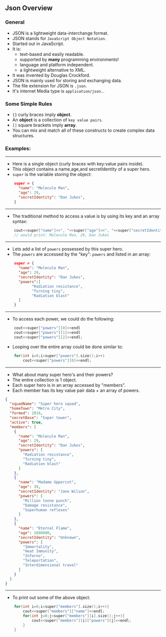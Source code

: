 ## Json Overview

### General 

- JSON is a lightweight data-interchange format.
- JSON stands for `JavaScript Object Notation`.
- Started out in JavaScript.
- It is: 
  - text-based and easily readable.
  - supported by **many** programming environments!
  - language and platform independent.
  - a lightweight alternative to XML.
- It was invented by Douglas Crockford.
- JSON is mainly used for storing and exchanging data. 
- The file extension for JSON is `.json`. 
- It's internet Media type is `application/json.`.

### Some Simple Rules

- `{}` curly braces imply **object**.
- An **object** is a collection of `key value pairs`.
- `[]` square brackets imply **array**.
- You can mix and match all of these constructs to create complex data structures.


### Examples:

---- 

- Here is a single object (curly braces with key:value pairs inside).
- This object contains a name,age,and secretIdentity of a super hero.
- `super` is the variable storing the object:
  
```json
    super = {
      "name": "Molecule Man",
      "age": 29,
      "secretIdentity": "Dan Jukes",
    }
```
----

- The traditional method to access a value is by using its key and an array syntax:
  
```cpp
    cout<<super["name"]<<", "<<super["age"]<<", "<<super["secretIdentity"]<<endl;
    // would print: Molecule Man, 29, Dan Jukes
```

----

- Lets add a list of `powers` possessed by this super hero. 
- The `powers` are accessed by the "key": `powers` and listed in an array:

```json
    super = {
      "name": "Molecule Man",
      "age": 29,
      "secretIdentity": "Dan Jukes",
      "powers":[
            "Radiation resistance",
            "Turning tiny",
            "Radiation blast"
      ]
    }
```

----

- To access each power, we could do the following: 
  
```cpp
    cout<<super["powers"][0]<<endl
    cout<<super["powers"][1]<<endl
    cout<<super["powers"][2]<<endl;
```

- Looping over the entire array could be done similar to:

```cpp
    for(int i=0;i<super["powers"].size();i++)
        cout<<super["powers"][0]<<endl;
```

---- 

- What about many super hero's and their powers?
- The entire collection is 1 object.
- Each super hero is in an array accessed by "members".
- Each member has its key value pair data + an array of powers.

```json
{
  "squadName": "Super hero squad",
  "homeTown": "Metro City",
  "formed": 2016,
  "secretBase": "Super tower",
  "active": true,
  "members": [
    {
      "name": "Molecule Man",
      "age": 29,
      "secretIdentity": "Dan Jukes",
      "powers": [
        "Radiation resistance",
        "Turning tiny",
        "Radiation blast"
      ]
    },
    {
      "name": "Madame Uppercut",
      "age": 39,
      "secretIdentity": "Jane Wilson",
      "powers": [
        "Million tonne punch",
        "Damage resistance",
        "Superhuman reflexes"
      ]
    },
    {
      "name": "Eternal Flame",
      "age": 1000000,
      "secretIdentity": "Unknown",
      "powers": [
        "Immortality",
        "Heat Immunity",
        "Inferno",
        "Teleportation",
        "Interdimensional travel"
      ]
    }
  ]
}
```

----

- To print out some of the above object:

```cpp
    for(int i=0;i<super["members"].size();i++){
        cout<<super["members"]["name"]<<endl;
        for(int j=0;j<super["members"][i].size();j++){
            cout<<super["members"][i]["powers"][j]<<endl;
        }   
    }

```